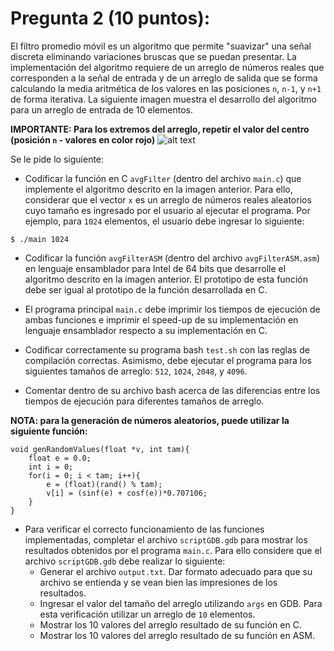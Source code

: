 # Pregunta 2 (10 puntos):
El filtro promedio móvil es un algoritmo que permite "suavizar" una señal discreta eliminando variaciones bruscas que se puedan presentar. La implementación del algoritmo requiere de un arreglo de números reales que corresponden a la señal de entrada y de un arreglo de salida que se forma calculando la media aritmética de los valores en las posiciones `n`, `n-1`, y `n+1` de forma iterativa. La siguiente imagen muestra el desarrollo del algoritmo para un arreglo de entrada de 10 elementos. 

**IMPORTANTE: Para los extremos del arreglo, repetir el valor del centro (posición `n` - valores en color rojo)**
![alt text](./.imgRepo/pregunta1.jpeg)

Se le pide lo siguiente:

- Codificar la función en C `avgFilter` (dentro del archivo `main.c`) que implemente el algoritmo descrito en la imagen anterior. Para ello, considerar que el vector `x` es un arreglo de números reales aleatorios cuyo tamaño es ingresado por el usuario al ejecutar el programa. Por ejemplo, para `1024` elementos, el usuario debe ingresar lo siguiente:
```
$ ./main 1024
```
- Codificar la función `avgFilterASM` (dentro del archivo `avgFilterASM.asm`) en lenguaje ensamblador para Intel de 64 bits que desarrolle el algoritmo descrito en la imagen anterior. El prototipo de esta función debe ser igual al prototipo de la función desarrollada en C.

- El programa principal `main.c` debe imprimir los tiempos de ejecución de ambas funciones e imprimir el speed-up de su implementación en lenguaje ensamblador respecto a su implementación en C. 

- Codificar correctamente su programa bash `test.sh` con las reglas de compilación correctas. Asimismo, debe ejecutar el programa para los siguientes tamaños de arreglo: `512`, `1024`, `2048`, y `4096`.

- Comentar dentro de su archivo bash acerca de las diferencias entre los tiempos de ejecución para diferentes tamaños de arreglo.

**NOTA: para la generación de números aleatorios, puede utilizar la siguiente función:**
```
void genRandomValues(float *v, int tam){
    float e = 0.0;
    int i = 0;
    for(i = 0; i < tam; i++){
        e = (float)(rand() % tam);
        v[i] = (sinf(e) + cosf(e))*0.707106;
    }
}
```
- Para verificar el correcto funcionamiento de las funciones implementadas, completar el archivo `scriptGDB.gdb` para mostrar los resultados obtenidos por el programa `main.c`. Para ello considere que el archivo `scriptGDB.gdb` debe realizar lo siguiente:
    - Generar el archivo `output.txt`. Dar formato adecuado para que su archivo se entienda y se vean bien las impresiones de los resultados.
    - Ingresar el valor del tamaño del arreglo utilizando `args` en GDB. Para esta verificación utilizar un arreglo de `10` elementos.
    - Mostrar los 10 valores del arreglo resultado de su función en C.
    - Mostrar los 10 valores del arreglo resultado de su función en ASM.
